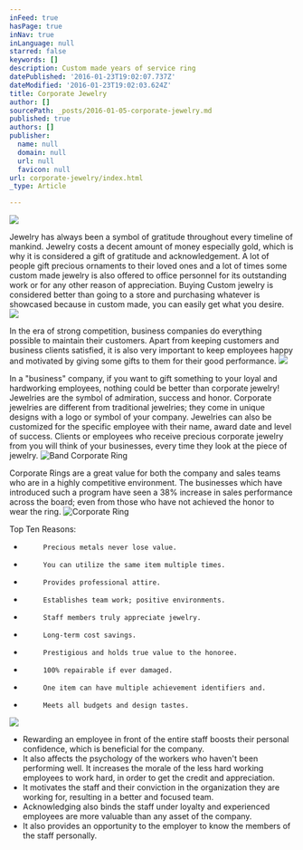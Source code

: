 ```yaml
---
inFeed: true
hasPage: true
inNav: true
inLanguage: null
starred: false
keywords: []
description: Custom made years of service ring
datePublished: '2016-01-23T19:02:07.737Z'
dateModified: '2016-01-23T19:02:03.624Z'
title: Corporate Jewelry
author: []
sourcePath: _posts/2016-01-05-corporate-jewelry.md
published: true
authors: []
publisher:
  name: null
  domain: null
  url: null
  favicon: null
url: corporate-jewelry/index.html
_type: Article

---
```

![](https://s3-us-west-2.amazonaws.com/the-grid-img/p/943d9747a9bafd4e49eb5d301f55c3682f1c6b5b.jpg)

Jewelry has always been a symbol of gratitude throughout every timeline of mankind. Jewelry costs a decent amount of money especially gold, which is why it is considered a gift of gratitude and acknowledgement. A lot of people gift precious ornaments to their loved ones and a lot of times some custom made jewelry is also offered to office personnel for its outstanding work or for any other reason of appreciation. Buying Custom jewelry is considered better than going to a store and purchasing whatever is showcased because in custom made, you can easily get what you desire.  ![](https://s3-us-west-2.amazonaws.com/the-grid-img/p/162c4af94d6e1972530a9bf4ea017adf39351abc.jpg)

In the era of strong competition, business companies do everything possible to maintain their customers. Apart from keeping customers and business clients satisfied, it is also very important to keep employees happy and motivated by giving some gifts to them for their good performance.
![](https://s3-us-west-2.amazonaws.com/the-grid-img/p/1622b67ba2c006d6f6187640cd78493607431f95.jpg)

In a "business" company, if you want to gift something to your loyal and hardworking employees, nothing could be better than corporate jewelry! Jewelries are the symbol of admiration, success and honor. Corporate jewelries are different from traditional jewelries; they come in unique designs with a logo or symbol of your company.  Jewelries can also be customized for the specific employee with their name, award date and level of success. Clients or employees who receive precious corporate jewelry from you will think of your businesses, every time they look at the piece of jewelry.
![Band Corporate Ring](https://s3-us-west-2.amazonaws.com/the-grid-img/p/7d03a359d30b6817644315a5dde53d4ad3f5894b.jpg)

Corporate Rings are a great value for both the company and sales teams who are in a highly competitive environment.  The businesses which have introduced such a program have seen a 38% increase in sales performance across the board; even from those who have not achieved the honor to wear the ring.
![Corporate Ring](https://s3-us-west-2.amazonaws.com/the-grid-img/p/7735335673d40195807d053aae1af06577f260b0.jpg)

Top Ten Reasons:

-          Precious metals never lose value.  
-          You can utilize the same item multiple times.  
-          Provides professional attire.  
-          Establishes team work; positive environments.  
-          Staff members truly appreciate jewelry.  
-          Long-term cost savings.  
-          Prestigious and holds true value to the honoree.  
-          100% repairable if ever damaged.  
-          One item can have multiple achievement identifiers and.  
-          Meets all budgets and design tastes.
![](https://the-grid-user-content.s3-us-west-2.amazonaws.com/bb508e63-61da-4c1e-9d50-d69ef533fd23.jpg)

* Rewarding an employee in front of the entire staff boosts their personal confidence, which is beneficial for the company.
* It also affects the psychology of the workers who haven't been performing well. It increases the morale of the less hard working employees to work hard, in order to get the credit and appreciation.
* It motivates the staff and their conviction in the organization they are working for, resulting in a better and focused team.
* Acknowledging also binds the staff under loyalty and experienced employees are more valuable than any asset of the company.
* It also provides an opportunity to the employer to know the members of the staff personally.